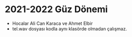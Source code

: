 # 2021-2022 Güz Dönemi
* Hocalar Ali Can Karaca ve Ahmet Elbir
* tel.wav dosyası kodla aynı klasörde olmadan çalışmaz.